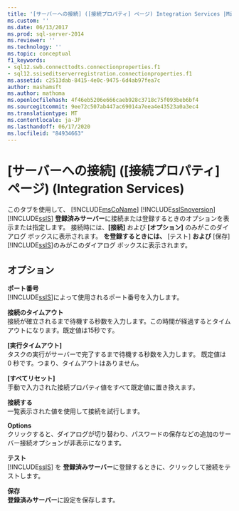 ```yaml
---
title: '[サーバーへの接続] ([接続プロパティ] ページ) Integration Services |Microsoft Docs'
ms.custom: ''
ms.date: 06/13/2017
ms.prod: sql-server-2014
ms.reviewer: ''
ms.technology: ''
ms.topic: conceptual
f1_keywords:
- sql12.swb.connecttodts.connectionproperties.f1
- sql12.ssiseditserverregistration.connectionproperties.f1
ms.assetid: c2513dab-8415-4e0c-9475-6d4ab97fea7c
author: mashamsft
ms.author: mathoma
ms.openlocfilehash: 4f46eb5206e666caeb928c3718c75f093beb6bf4
ms.sourcegitcommit: 9ee72c507ab447ac69014a7eea4e43523a0a3ec4
ms.translationtype: MT
ms.contentlocale: ja-JP
ms.lasthandoff: 06/17/2020
ms.locfileid: "84934663"
---
```

# <a name="connect-to-server-connection-properties-page-integration-services"></a>[サーバーへの接続] ([接続プロパティ] ページ) (Integration Services)
  このタブを使用して、 [!INCLUDE[msCoName](../includes/msconame-md.md)] [!INCLUDE[ssISnoversion](../includes/ssisnoversion-md.md)] [!INCLUDE[ssIS](../includes/ssis-md.md)] **登録済みサーバー**に接続または登録するときのオプションを表示または指定します。 接続時には、**[接続]** および **[オプション]** のみがこのダイアログ ボックスに表示されます。 **を登録するときには、** [テスト] **および** [保存] [!INCLUDE[ssIS](../includes/ssis-md.md)]のみがこのダイアログ ボックスに表示されます。  
  
## <a name="options"></a>オプション  
 **ポート番号**  
 [!INCLUDE[ssIS](../includes/ssis-md.md)]によって使用されるポート番号を入力します。  
  
 **接続のタイムアウト**  
 接続が確立されるまで待機する秒数を入力します。この時間が経過するとタイムアウトになります。既定値は15秒です。  
  
 **[実行タイムアウト]**  
 タスクの実行がサーバーで完了するまで待機する秒数を入力します。 既定値は 0 秒です。つまり、タイムアウトはありません。  
  
 **[すべてリセット]**  
 手動で入力された接続プロパティ値をすべて既定値に置き換えます。  
  
 **接続する**  
 一覧表示された値を使用して接続を試行します。  
  
 **Options**  
 クリックすると、ダイアログが切り替わり、パスワードの保存などの追加のサーバー接続オプションが非表示になります。  
  
 **テスト**  
 [!INCLUDE[ssIS](../includes/ssis-md.md)] を **登録済みサーバー**に登録するときに、クリックして接続をテストします。  
  
 **保存**  
 **登録済みサーバー**に設定を保存します。  
  
  
